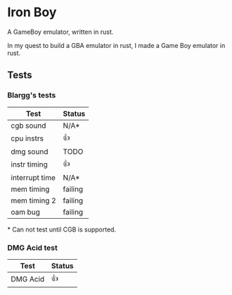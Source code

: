 # Iron Boy

A GameBoy emulator, written in rust.

In my quest to build a GBA emulator in rust, I made a Game Boy emulator in rust.

## Tests

### Blargg's tests

| Test           | Status  |
| -------------- | ------- |
| cgb sound      | N/A\*   |
| cpu instrs     | :+1:    |
| dmg sound      | TODO    |
| instr timing   | :+1:    |
| interrupt time | N/A\*   |
| mem timing     | failing |
| mem timing 2   | failing |
| oam bug        | failing |

\* Can not test until CGB is supported.

### DMG Acid test

| Test     | Status |
| -------- | ------ |
| DMG Acid | :+1:   |

